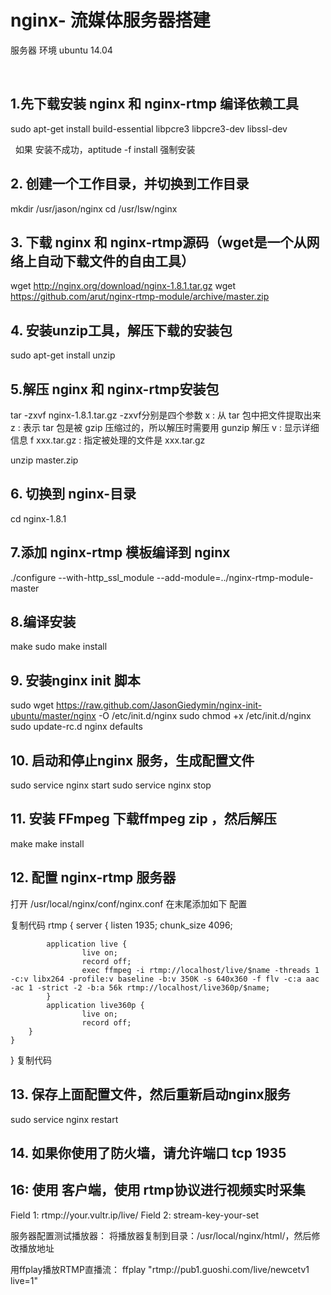 # nginx- 流媒体服务器搭建

服务器 环境 ubuntu 14.04 

 
## 1.先下载安装  nginx 和 nginx-rtmp 编译依赖工具


sudo apt-get install build-essential libpcre3 libpcre3-dev libssl-dev

 
如果 安装不成功，aptitude -f install 强制安装 
 


## 2. 创建一个工作目录，并切换到工作目录

mkdir /usr/jason/nginx
cd /usr/lsw/nginx

## 3. 下载 nginx 和 nginx-rtmp源码（wget是一个从网络上自动下载文件的自由工具）

wget http://nginx.org/download/nginx-1.8.1.tar.gz
wget https://github.com/arut/nginx-rtmp-module/archive/master.zip

## 4. 安装unzip工具，解压下载的安装包

sudo apt-get install unzip

## 5.解压 nginx 和 nginx-rtmp安装包

tar -zxvf nginx-1.8.1.tar.gz
-zxvf分别是四个参数
x : 从 tar 包中把文件提取出来
z : 表示 tar 包是被 gzip 压缩过的，所以解压时需要用 gunzip 解压
v : 显示详细信息
f xxx.tar.gz :  指定被处理的文件是 xxx.tar.gz

unzip master.zip

## 6. 切换到 nginx-目录

cd nginx-1.8.1

## 7.添加 nginx-rtmp 模板编译到 nginx

./configure --with-http_ssl_module --add-module=../nginx-rtmp-module-master

## 8.编译安装 
make
sudo make install

## 9. 安装nginx init 脚本

sudo wget https://raw.github.com/JasonGiedymin/nginx-init-ubuntu/master/nginx -O /etc/init.d/nginx
sudo chmod +x /etc/init.d/nginx
sudo update-rc.d nginx defaults

## 10. 启动和停止nginx 服务，生成配置文件

sudo service nginx start
sudo service nginx stop

## 11. 安装 FFmpeg 下载ffmpeg zip ，然后解压

make
make install

## 12. 配置 nginx-rtmp 服务器

打开 /usr/local/nginx/conf/nginx.conf
在末尾添加如下 配置

复制代码
rtmp {
    server {
            listen 1935;
            chunk_size 4096;

            application live {
                    live on;
                    record off;
                    exec ffmpeg -i rtmp://localhost/live/$name -threads 1 -c:v libx264 -profile:v baseline -b:v 350K -s 640x360 -f flv -c:a aac -ac 1 -strict -2 -b:a 56k rtmp://localhost/live360p/$name;
            }
            application live360p {
                    live on;
                    record off;
        }
    }
}
复制代码
## 13. 保存上面配置文件，然后重新启动nginx服务

sudo service nginx restart

## 14. 如果你使用了防火墙，请允许端口 tcp 1935


## 16: 使用 客户端，使用 rtmp协议进行视频实时采集

Field 1: rtmp://your.vultr.ip/live/
Field 2: stream-key-your-set


服务器配置测试播放器：
将播放器复制到目录：/usr/local/nginx/html/，然后修改播放地址

用ffplay播放RTMP直播流：
ffplay "rtmp://pub1.guoshi.com/live/newcetv1 live=1"

